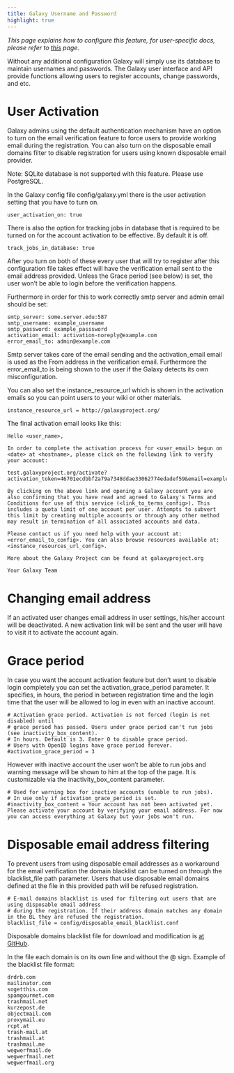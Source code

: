 ```yaml
---
title: Galaxy Username and Password
highlight: true
---
```


_This page explains how to configure this feature, for user-specific docs, please refer to [this](/src/authnz/use/gxy/index.md) page._

Without any additional configuration Galaxy will simply use its database to maintain 
usernames and passwords. The Galaxy user interface and API provide functions allowing 
users to register accounts, change passwords, and etc.


# User Activation

Galaxy admins using the default authentication mechanism have an option to turn on 
the email verification feature to force users to provide working email during the 
registration. You can also turn on the disposable email domains filter to disable 
registration for users using known disposable email provider.

Note: SQLite database is not supported with this feature. Please use PostgreSQL.

In the Galaxy config file config/galaxy.yml there is the user activation setting that you have to turn on.

```
user_activation_on: true
```

There is also the option for tracking jobs in database that is required to be 
turned on for the account activation to be effective. By default it is off.

```
track_jobs_in_database: true
```

After you turn on both of these every user that will try to register after this 
configuration file takes effect will have the verification email sent to the email 
address provided. Unless the Grace period (see below) is set, the user won’t 
be able to login before the verification happens.

Furthermore in order for this to work correctly smtp server and admin email should be set:

```
smtp_server: some.server.edu:587
smtp_username: example_username
smtp_password: example_passsword
activation_email: activation-noreply@example.com
error_email_to: admin@example.com
```


Smtp server takes care of the email sending and the activation_email email is used as 
the From address in the verification email. Furthermore the error_email_to is being 
shown to the user if the Galaxy detects its own misconfiguration.

You can also set the instance_resource_url which is shown in the activation emails 
so you can point users to your wiki or other materials.

```
instance_resource_url = http://galaxyproject.org/
```

The final activation email looks like this:

```
Hello <user_name>,

In order to complete the activation process for <user_email> begun on <date> at <hostname>, please click on the following link to verify your account:

test.galaxyproject.org/activate?activation_token=46701ecdbbf2a79a7348ddae33062774edadef59&email=example%40example.com

By clicking on the above link and opening a Galaxy account you are also confirming that you have read and agreed to Galaxy's Terms and Conditions for use of this service (<link_to_terms_config>). This includes a quota limit of one account per user. Attempts to subvert this limit by creating multiple accounts or through any other method may result in termination of all associated accounts and data.

Please contact us if you need help with your account at: <error_email_to_config>. You can also browse resources available at: <instance_resources_url_config>.

More about the Galaxy Project can be found at galaxyproject.org

Your Galaxy Team
```


# Changing email address

If an activated user changes email address in user settings, his/her account will be 
deactivated. A new activation link will be sent and the user will have to visit 
it to activate the account again.


# Grace period

In case you want the account activation feature but don’t want to disable 
login completely you can set the activation_grace_period parameter. It specifies, 
in hours, the period in between registration time and the login time that 
the user will be allowed to log in even with an inactive account.

```
# Activation grace period. Activation is not forced (login is not disabled) until 
# grace period has passed. Users under grace period can't run jobs (see inactivity_box_content).
# In hours. Default is 3. Enter 0 to disable grace period. 
# Users with OpenID logins have grace period forever. 
#activation_grace_period = 3
```

However with inactive account the user won’t be able to run jobs and warning message 
will be shown to him at the top of the page. It is customizable via the 
inactivity_box_content parameter.

```
# Used for warning box for inactive accounts (unable to run jobs).
# In use only if activation_grace_period is set.
#inactivity_box_content = Your account has not been activated yet. Please activate your account by verifying your email address. For now you can access everything at Galaxy but your jobs won't run.
```

# Disposable email address filtering

To prevent users from using disposable email addresses as a workaround for 
the email verification the domain blacklist can be turned on through the 
blacklist_file path parameter. Users that use disposable email domains 
defined at the file in this provided path will be refused registration.

```
# E-mail domains blacklist is used for filtering out users that are using disposable email address
# during the registration. If their address domain matches any domain in the BL they are refused the registration.
blacklist_file = config/disposable_email_blacklist.conf
```

Disposable domains blacklist file for download and modification is [at GitHub](https://github.com/martenson/disposable-email-domains/blob/master/disposable_email_blocklist.conf).


In the file each domain is on its own line and without the @ sign. Example of the blacklist file format:

```
drdrb.com
mailinator.com
sogetthis.com
spamgourmet.com
trashmail.net
kurzepost.de
objectmail.com
proxymail.eu
rcpt.at
trash-mail.at
trashmail.at
trashmail.me
wegwerfmail.de
wegwerfmail.net
wegwerfmail.org
```


